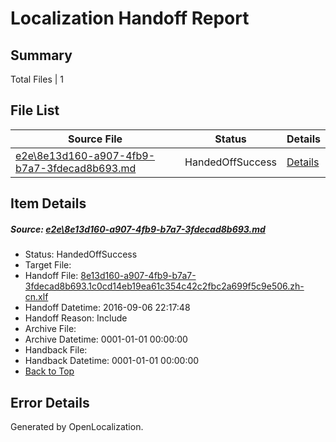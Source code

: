 # <a name='report-top'></a> Localization Handoff Report

## Summary
 Total Files | 1

## File List
 Source File | Status | Details 
 ----------- | ------ | ------- 
 [e2e\8e13d160-a907-4fb9-b7a7-3fdecad8b693.md](https://github.com/OpenLocalizationTestOrg/ol-test0/blob/a58a70b4c289336292afaf09c3058ffd062487ec/e2e/8e13d160-a907-4fb9-b7a7-3fdecad8b693.md) | HandedOffSuccess | [Details](#783bc8e8b318b753f883c2c93d5e8ce432b6f3711)

## Item Details
##### <a name='783bc8e8b318b753f883c2c93d5e8ce432b6f3711'></a> Source: [e2e\8e13d160-a907-4fb9-b7a7-3fdecad8b693.md](https://github.com/OpenLocalizationTestOrg/ol-test0/blob/a58a70b4c289336292afaf09c3058ffd062487ec/e2e/8e13d160-a907-4fb9-b7a7-3fdecad8b693.md)
* Status: HandedOffSuccess
* Target File: 
* Handoff File: [8e13d160-a907-4fb9-b7a7-3fdecad8b693.1c0cd14eb19ea61c354c42c2fbc2a699f5c9e506.zh-cn.xlf](https://github.com/OpenLocalizationTestOrg/ol-test0-handoff/blob/f916b490e0728f4ed2d241c4105e686fbef5d1c0/ol-handoff/OpenLocalizationTestOrg/ol-test0-zhcn/ci/mt/8e13d160-a907-4fb9-b7a7-3fdecad8b693.1c0cd14eb19ea61c354c42c2fbc2a699f5c9e506.zh-cn.xlf)
* Handoff Datetime: 2016-09-06 22:17:48
* Handoff Reason: Include
* Archive File: 
* Archive Datetime: 0001-01-01 00:00:00
* Handback File: 
* Handback Datetime: 0001-01-01 00:00:00
* [Back to Top](#report-top)


## Error Details

Generated by OpenLocalization.
